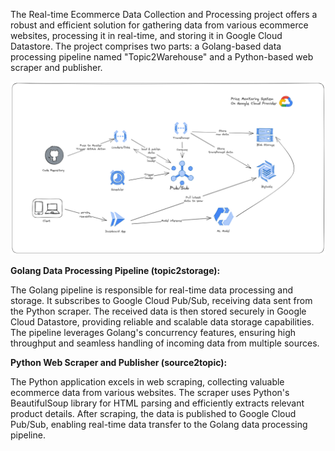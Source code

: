 The Real-time Ecommerce Data Collection and Processing project offers a robust and efficient solution for gathering data from various ecommerce websites, processing it in real-time, and storing it in Google Cloud Datastore. The project comprises two parts: a Golang-based data processing pipeline named "Topic2Warehouse" and a Python-based web scraper and publisher.

![hight-level-design](system-scatch.png)

**Golang Data Processing Pipeline (topic2storage):**

The Golang pipeline is responsible for real-time data processing and storage. It subscribes to Google Cloud Pub/Sub, receiving data sent from the Python scraper. The received data is then stored securely in Google Cloud Datastore, providing reliable and scalable data storage capabilities. The pipeline leverages Golang's concurrency features, ensuring high throughput and seamless handling of incoming data from multiple sources.

**Python Web Scraper and Publisher (source2topic):**

The Python application excels in web scraping, collecting valuable ecommerce data from various websites. The scraper uses Python's BeautifulSoup library for HTML parsing and efficiently extracts relevant product details. After scraping, the data is published to Google Cloud Pub/Sub, enabling real-time data transfer to the Golang data processing pipeline.

